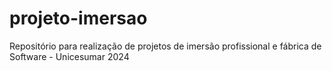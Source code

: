 # projeto-imersao
Repositório para realização de projetos de imersão profissional e fábrica de Software - Unicesumar 2024
